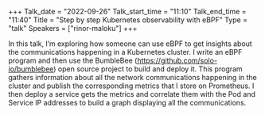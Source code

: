 +++
Talk_date = "2022-09-26"
Talk_start_time = "11:10"
Talk_end_time = "11:40"
Title = "Step by step Kubernetes observability with eBPF"
Type = "talk"
Speakers = ["rinor-maloku"]
+++

In this talk, I’m exploring how someone can use eBPF to get insights about the communications happening in a Kubernetes cluster. I write an eBPF program and then use the BumbleBee (https://github.com/solo-io/bumblebee) open source project to build and deploy it. This program gathers information about all the network communications happening in the cluster and publish the corresponding metrics that I store on Prometheus. I then deploy a service gets the metrics and correlate them with the Pod and Service IP addresses to build a graph displaying all the communications.